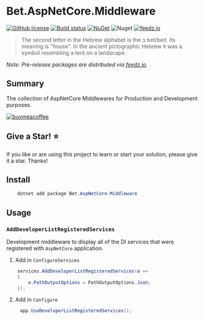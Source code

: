 # Bet.AspNetCore.Middleware

[![GitHub license](https://img.shields.io/badge/license-MIT-blue.svg?style=flat-square)](https://raw.githubusercontent.com/kdcllc/Bet.AspNetCore/master/LICENSE)
[![Build status](https://ci.appveyor.com/api/projects/status/fo9rakj7s7uhs3ij?svg=true)](https://ci.appveyor.com/project/kdcllc/bet-aspnetcore)
[![NuGet](https://img.shields.io/nuget/v/Bet.AspNetCore.Middleware.svg)](https://www.nuget.org/packages?q=Bet.AspNetCore.Middleware)
![Nuget](https://img.shields.io/nuget/dt/Bet.AspNetCore.Middleware)
[![feedz.io](https://img.shields.io/badge/endpoint.svg?url=https://f.feedz.io/kdcllc/bet-aspnetcore/shield/Bet.AspNetCore.Middleware/latest)](https://f.feedz.io/kdcllc/bet-aspnetcore/packages/Bet.AspNetCore.Middleware/latest/download)

> The second letter in the Hebrew alphabet is the ב bet/beit. Its meaning is "house". In the ancient pictographic Hebrew it was a symbol resembling a tent on a landscape.

*Note: Pre-release packages are distributed via [feedz.io](https://f.feedz.io/kdcllc/bet-aspnetcore/nuget/index.json).*

## Summary

The collection of AspNetCore Middlewares for Production and Development purposes.

[![buymeacoffee](https://www.buymeacoffee.com/assets/img/custom_images/orange_img.png)](https://www.buymeacoffee.com/vyve0og)

## Give a Star! :star:

If you like or are using this project to learn or start your solution, please give it a star. Thanks!
## Install

```csharp
    dotnet add package Bet.AspNetCore.Middleware
```

## Usage

### `AddDeveloperListRegisteredServices`

Development middleware to display all of the DI services that were registered with `AspNetCore` application.

1. Add in `ConfigureServices`

```csharp
    services.AddDeveloperListRegisteredServices(o =>
    {
        o.PathOutputOptions = PathOutputOptions.Json;
    });
```

2. Add in `Configure`

```csharp
     app.UseDeveloperListRegisteredServices();
```
